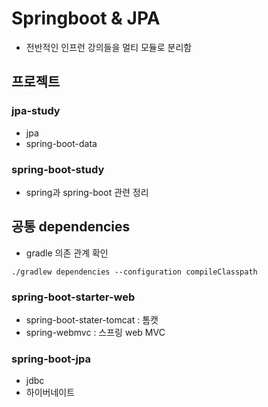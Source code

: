 # Springboot & JPA
- 전반적인 인프런 강의들을 멀티 모듈로 분리함


## 프로젝트
### jpa-study
- jpa
- spring-boot-data

### spring-boot-study
- spring과 spring-boot 관련 정리


## 공통 dependencies
- gradle 의존 관계 확인
```text
./gradlew dependencies --configuration compileClasspath
```

### spring-boot-starter-web
- spring-boot-stater-tomcat : 톰캣
- spring-webmvc : 스프링 web MVC


### spring-boot-jpa
- jdbc
- 하이버네이트

